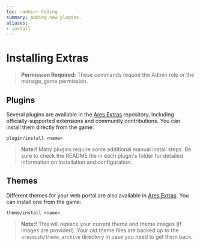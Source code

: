 ```yaml
---
toc: ~admin~ Coding
summary: Adding new plugins.
aliases:
- install
---
```

# Installing Extras

> **Permission Required:** These commands require the Admin role or the manage\_game permission.

## Plugins

Several plugins are available in the [Ares Extras](https://aresmush.com/tutorials/code/extras.html) repository, including officially-supported extensions and community contributions.  You can install them directly from the game:

`plugin/install <name>`
  
> **Note:!** Many plugins require some additional manual install steps.  Be sure to check the README file in each plugin's folder for detailed information on installation and configuration.

## Themes

Different themes for your web portal are also available in [Ares Extras](https://aresmush.com/tutorials/code/extras.html). You can install one from the game:

`theme/install <name>`
  
> **Note:!** This will replace your current theme and theme images (if images are provided).  Your old theme files are backed up to the `aresmush/theme_archive` directory in case you need to get them back.